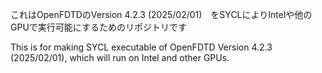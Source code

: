 これはOpenFDTDのVersion 4.2.3 (2025/02/01)　をSYCLによりIntelや他のGPUで実行可能にするためのリポジトリです

This is for making SYCL executable of OpenFDTD Version 4.2.3 (2025/02/01), which will run on Intel and other GPUs.
